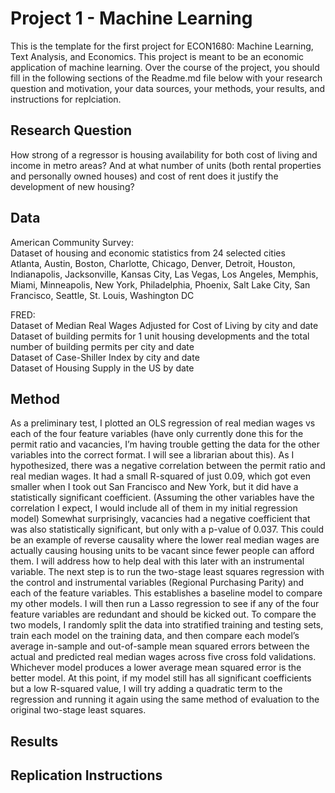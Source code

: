# Project 1 - Machine Learning
This is the template for the first project for ECON1680: Machine Learning, Text Analysis, and Economics. This project is meant to be an economic application of machine learning. Over the course of the project, you should fill in the following sections of the Readme.md file below with your research question and motivation, your data sources, your methods, your results, and instructions for replciation. 

## Research Question  
How strong of a regressor is housing availability for both cost of living and income in metro areas? And at what number of units (both rental properties and personally owned houses) and cost of rent does it justify the development of new housing?

## Data  
American Community Survey:  
  Dataset of housing and economic statistics from 24 selected cities  
  Atlanta, Austin, Boston, Charlotte, Chicago, Denver, Detroit, Houston, Indianapolis, Jacksonville, Kansas City, Las Vegas, Los Angeles, Memphis, Miami, Minneapolis, New York, Philadelphia, Phoenix, Salt Lake City, San Francisco, Seattle, St. Louis, Washington DC
  
FRED:  
  Dataset of Median Real Wages Adjusted for Cost of Living by city and date  
  Dataset of building permits for 1 unit housing developments and the total number of building permits per city and date  
  Dataset of Case-Shiller Index by city and date  
  Dataset of Housing Supply in the US by date  
  
## Method
As a preliminary test, I plotted an OLS regression of real median wages vs each of the four feature variables (have only currently done this for the permit ratio and vacancies, I’m having trouble getting the data for the other variables into the correct format. I will see a librarian about this). 
	As I hypothesized, there was a negative correlation between the permit ratio and real median wages. It had a small R-squared of just 0.09, which got even smaller when I took out San Francisco and New York, but it did have a statistically significant coefficient. (Assuming the other variables have the correlation I expect, I would include all of them in my initial regression model)
	Somewhat surprisingly, vacancies had a negative coefficient that was also statistically significant, but only with a p-value of 0.037. This could be an example of reverse causality where the lower real median wages are actually causing housing units to be vacant since fewer people can afford them. I will address how to help deal with this later with an instrumental variable.
	The next step is to run the two-stage least squares regression with the control and instrumental variables (Regional Purchasing Parity) and each of the feature variables. This establishes a baseline model to compare my other models. I will then run a Lasso regression to see if any of the four feature variables are redundant and should be kicked out. 
	To compare the two models, I randomly split the data into stratified training and testing sets, train each model on the training data, and then compare each model’s average in-sample and out-of-sample mean squared errors between the actual and predicted real median wages across five cross fold validations. Whichever model produces a lower average mean squared error is the better model.
	At this point, if my model still has all significant coefficients but a low R-squared value, I will try adding a quadratic term to the regression and running it again using the same method of evaluation to the original two-stage least squares. 


## Results

## Replication Instructions
